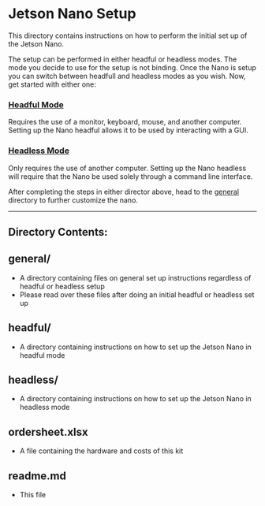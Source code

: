 <h1>Jetson Nano Setup</h1>

This directory contains instructions on how to perform the initial set up of the Jetson Nano.

The setup can be performed in either headful or headless modes. The mode you decide to use for the setup is not binding. Once the Nano is setup you can switch between headfull and headless modes as you wish. Now, get started with either one:

### [Headful Mode](https://github.com/ddiLab/SageEdu/tree/main/setup/headful)
Requires the use of a monitor, keyboard, mouse, and another computer. 
Setting up the Nano headful allows it to be used by interacting with a GUI.

### [Headless Mode](https://github.com/ddiLab/SageEdu/tree/main/setup/headless)
Only requires the use of another computer. Setting up the Nano headless will require that the Nano be used solely through a command line interface.

After completing the steps in either director above, head to the [general](https://github.com/ddiLab/SageEdu/tree/main/setup/general) directory to further customize the nano.

---

<h2>Directory Contents:</h2>

<h2>general/</h2>

* A directory containing files on general set up instructions regardless of headful or headless setup
* Please read over these files after doing an initial headful or headless set up

<h2>headful/</h2>

* A directory containing instructions on how to set up the Jetson Nano in headful mode

<h2>headless/</h2>

* A directory containing instructions on how to set up the Jetson Nano in headless mode

<h2>ordersheet.xlsx</h2>

* A file containing the hardware and costs of this kit

<h2>readme.md</h2>

* This file
